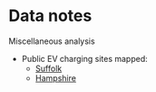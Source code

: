 # Data notes

Miscellaneous analysis

 * Public EV charging sites mapped:
    * [Suffolk](evChargePoints_Hampshire_v1.html)
    * [Hampshire](evChargePoints_Hampshire_v1.html)

